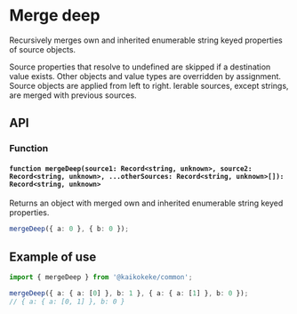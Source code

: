 # Merge deep

Recursively merges own and inherited enumerable string keyed properties of source objects.

Source properties that resolve to undefined are skipped if a destination value exists.
Other objects and value types are overridden by assignment.
Source objects are applied from left to right.
Ierable sources, except strings, are merged with previous sources.

## API

### Function

#### `function mergeDeep(source1: Record<string, unknown>, source2: Record<string, unknown>, ...otherSources: Record<string, unknown>[]): Record<string, unknown>`

Returns an object with merged own and inherited enumerable string keyed properties.

```ts
mergeDeep({ a: 0 }, { b: 0 });
```

## Example of use

```ts
import { mergeDeep } from '@kaikokeke/common';

mergeDeep({ a: { a: [0] }, b: 1 }, { a: { a: [1] }, b: 0 });
// { a: { a: [0, 1] }, b: 0 }
```
